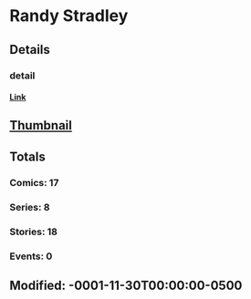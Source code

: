 # Randy  Stradley 
## Details
### detail
#### [Link](http://marvel.com/comics/creators/12517/randy_stradley?utm_campaign=apiRef&utm_source=225578a89fc76f3d20fbffda5d17a88d)
## [Thumbnail](http://i.annihil.us/u/prod/marvel/i/mg/b/40/image_not_available.jpg)
## Totals
### Comics: 17
### Series: 8
### Stories: 18
### Events: 0
## Modified: -0001-11-30T00:00:00-0500